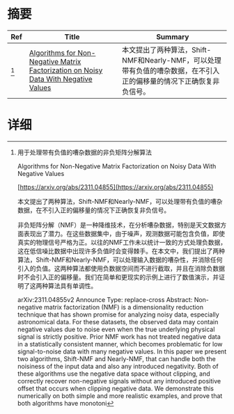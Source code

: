 # 摘要

| Ref | Title | Summary |
| --- | --- | --- |
| [^1] | [Algorithms for Non-Negative Matrix Factorization on Noisy Data With Negative Values](https://arxiv.org/abs/2311.04855) | 本文提出了两种算法，Shift-NMF和Nearly-NMF，可以处理带有负值的嘈杂数据，在不引入正的偏移量的情况下正确恢复非负信号。 |

# 详细

[^1]: 用于处理带有负值的嘈杂数据的非负矩阵分解算法

    Algorithms for Non-Negative Matrix Factorization on Noisy Data With Negative Values

    [https://arxiv.org/abs/2311.04855](https://arxiv.org/abs/2311.04855)

    本文提出了两种算法，Shift-NMF和Nearly-NMF，可以处理带有负值的嘈杂数据，在不引入正的偏移量的情况下正确恢复非负信号。

    

    非负矩阵分解（NMF）是一种降维技术，在分析嘈杂数据，特别是天文数据方面表现出了潜力。在这些数据集中，由于噪声，观测数据可能包含负值，即使真实的物理信号严格为正。以往的NMF工作未以统计一致的方式处理负数据，这在低信噪比数据中出现许多负值时会变得棘手。在本文中，我们提出了两种算法，Shift-NMF和Nearly-NMF，可以处理输入数据的嘈杂性，并消除任何引入的负值。这两种算法都使用负数据空间而不进行截取，并且在消除负数据时不会引入正的偏移量。我们在简单和更现实的示例上进行了数值演示，并证明了这两种算法具有单调性。

    arXiv:2311.04855v2 Announce Type: replace-cross  Abstract: Non-negative matrix factorization (NMF) is a dimensionality reduction technique that has shown promise for analyzing noisy data, especially astronomical data. For these datasets, the observed data may contain negative values due to noise even when the true underlying physical signal is strictly positive. Prior NMF work has not treated negative data in a statistically consistent manner, which becomes problematic for low signal-to-noise data with many negative values. In this paper we present two algorithms, Shift-NMF and Nearly-NMF, that can handle both the noisiness of the input data and also any introduced negativity. Both of these algorithms use the negative data space without clipping, and correctly recover non-negative signals without any introduced positive offset that occurs when clipping negative data. We demonstrate this numerically on both simple and more realistic examples, and prove that both algorithms have monotoni
    

